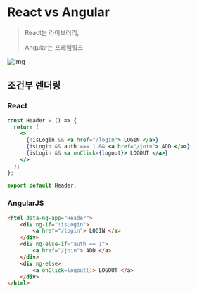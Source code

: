 # React vs Angular

> React는 라이브러리,
>
> Angular는 프레임워크

![img](https://www.altexsoft.com/media/2019/01/react-angular-compared.png)





## 조건부 렌더링

### React

~~~jsx
const Header = () => {
  return (
    <>
      {!isLogin && <a href="/login"> LOGIN </a>}
      {isLogin && auth === 1 && <a href="/join"> ADD </a>}
      {isLogin && <a onClick={logout}> LOGOUT </a>}
    </>
  );
};

export default Header;
~~~

### AngularJS

~~~html
<html data-ng-app="Header">
    <div ng-if="!isLogin">
        <a href="/login"> LOGIN </a>
    </div>
    <div ng-else-if="auth == 1">
        <a href="/join"> ADD </a>
    </div>
    <div ng-else>
        <a onClick=logout()> LOGOUT </a>
    </div>
</html>
~~~

